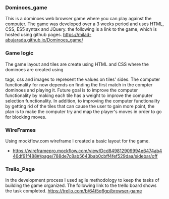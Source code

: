 ### Dominoes_game
This is a dominoes web browser game where you can play against the computer. The game was developed over a 3 weeks period and uses HTML, CSS, ES5 syntax and JQuery. the following is a link to the game, which is hosted using github pages.
https://milad-abujarada.github.io/Dominoes_game/
### Game logic
The game layout and tiles are create using HTML and CSS where the dominoes are created using <div> tags, css and images to represent the values on tiles' sides. The computer functionality for now depends on finding the first match in the compter dominoes and playing it. Future goal is to improve the computer functionality by making each tile has a weight to improve the computer selection functionality. In addition, to improving the computer functionailty by getting rid of the tiles that can cause the user to gain more point, the plan is to make the computer try and map the player's moves in order to go for blocking moves.
### WireFrames
Using mockflow.com wireframe I created a basic layout for the game.
* https://wireframepro.mockflow.com/view/Dcd849812909994e6474ab446df91f488#/page/788de7c8ab5643bab0cbff4fef529daa/sidebar/off 
### Trello_Page
In the development process I used agile methodology to keep the tasks of building the game organized. The following link to the trello board shows the task completed.
  https://trello.com/b/64t5q6gp/browser-game
